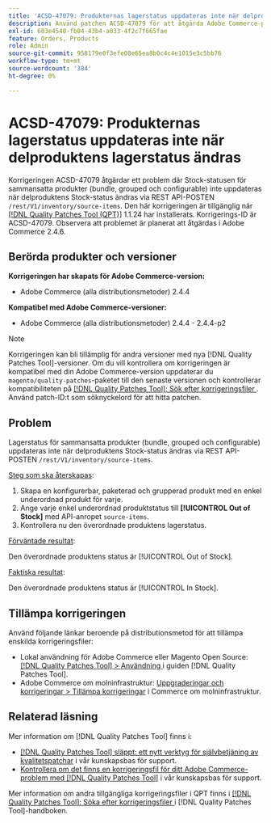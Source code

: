 ```yaml
---
title: 'ACSD-47079: Produkternas lagerstatus uppdateras inte när delproduktens lagerstatus ändras'
description: Använd patchen ACSD-47079 för att åtgärda Adobe Commerce-problemet där sammansatta produkter (bundle, grouped och configurable) inte uppdateras när delproduktens lagerstatus ändras via REST API-POSTEN /rest/V1/layer/source-items.
exl-id: 603e4548-fb04-43b4-a033-4f2c7f665fae
feature: Orders, Products
role: Admin
source-git-commit: 958179e0f3efe08e65ea8b0c4c4e1015e3c5bb76
workflow-type: tm+mt
source-wordcount: '384'
ht-degree: 0%

---
```


# ACSD-47079: Produkternas lagerstatus uppdateras inte när delproduktens lagerstatus ändras

Korrigeringen ACSD-47079 åtgärdar ett problem där Stock-statusen för sammansatta produkter (bundle, grouped och configurable) inte uppdateras när delproduktens Stock-status ändras via REST API-POSTEN `/rest/V1/inventory/source-items`. Den här korrigeringen är tillgänglig när [[!DNL Quality Patches Tool (QPT)]](/help/announcements/adobe-commerce-announcements/magento-quality-patches-released-new-tool-to-self-serve-quality-patches.md) 1.1.24 har installerats. Korrigerings-ID är ACSD-47079. Observera att problemet är planerat att åtgärdas i Adobe Commerce 2.4.6.

## Berörda produkter och versioner

**Korrigeringen har skapats för Adobe Commerce-version:**

* Adobe Commerce (alla distributionsmetoder) 2.4.4

**Kompatibel med Adobe Commerce-versioner:**

* Adobe Commerce (alla distributionsmetoder) 2.4.4 - 2.4.4-p2

>[!NOTE]
>
>Korrigeringen kan bli tillämplig för andra versioner med nya [!DNL Quality Patches Tool]-versioner. Om du vill kontrollera om korrigeringen är kompatibel med din Adobe Commerce-version uppdaterar du `magento/quality-patches`-paketet till den senaste versionen och kontrollerar kompatibiliteten på [[!DNL Quality Patches Tool]: Sök efter korrigeringsfiler ](https://experienceleague.adobe.com/tools/commerce-quality-patches/index.html). Använd patch-ID:t som söknyckelord för att hitta patchen.

## Problem

Lagerstatus för sammansatta produkter (bundle, grouped och configurable) uppdateras inte när delproduktens Stock-status ändras via REST API-POSTEN `/rest/V1/inventory/source-items`.

<u>Steg som ska återskapas</u>:

1. Skapa en konfigurerbar, paketerad och grupperad produkt med en enkel underordnad produkt för varje.
1. Ange varje enkel underordnad produktstatus till **[!UICONTROL Out of Stock]** med API-anropet `source-items`.
1. Kontrollera nu den överordnade produktens lagerstatus.

<u>Förväntade resultat</u>:

Den överordnade produktens status är [!UICONTROL Out of Stock].

<u>Faktiska resultat</u>:

Den överordnade produktens status är [!UICONTROL In Stock].

## Tillämpa korrigeringen

Använd följande länkar beroende på distributionsmetod för att tillämpa enskilda korrigeringsfiler:

* Lokal användning för Adobe Commerce eller Magento Open Source: [[!DNL Quality Patches Tool] > Användning ](https://experienceleague.adobe.com/docs/commerce-operations/tools/quality-patches-tool/usage.html) i guiden [!DNL Quality Patches Tool].
* Adobe Commerce om molninfrastruktur: [Uppgraderingar och korrigeringar > Tillämpa korrigeringar](https://experienceleague.adobe.com/docs/commerce-cloud-service/user-guide/develop/upgrade/apply-patches.html) i Commerce om molninfrastruktur.

## Relaterad läsning

Mer information om [!DNL Quality Patches Tool] finns i:

* [[!DNL Quality Patches Tool] släppt: ett nytt verktyg för självbetjäning av kvalitetspatchar](/help/announcements/adobe-commerce-announcements/magento-quality-patches-released-new-tool-to-self-serve-quality-patches.md) i vår kunskapsbas för support.
* [Kontrollera om det finns en korrigeringsfil för ditt Adobe Commerce-problem med  [!DNL Quality Patches Tool]](/help/support-tools/patches-available-in-qpt-tool/check-patch-for-magento-issue-with-magento-quality-patches.md) i vår kunskapsbas för support.

Mer information om andra tillgängliga korrigeringsfiler i QPT finns i [[!DNL Quality Patches Tool]: Söka efter korrigeringsfiler ](https://experienceleague.adobe.com/tools/commerce-quality-patches/index.html) i [!DNL Quality Patches Tool]-handboken.
